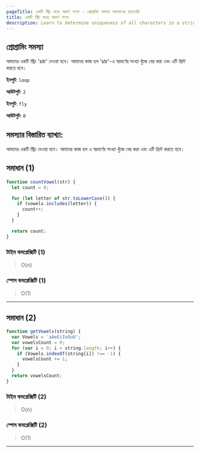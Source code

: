 ```yaml
---
pageTitle: একটি স্ট্রিং মধ্যে স্বরবর্ণ গণনা - প্রোগ্রামিং সমস্যা সমাধানের হাতেখড়ি
title: একটি স্ট্রিং মধ্যে স্বরবর্ণ গণনা
description: Learn to determine uniqueness of all characters in a string.
---
```


## প্রোগ্রামিং সমস্যা

আমদের একটি স্ট্রিং 'str' দেওয়া হবে। আমদের কাজ হল 'str'-এ স্বরবর্ণের সংখ্যা খুঁজে বের করা এবং এটি প্রিন্ট করতে হবে।

**ইনপুট**: `loop`

**আউটপুট**: `2`

**ইনপুট**: `fly`

**আউটপুট**: `0`

## সমস্যার বিস্তারিত ব্যাখ্যা:

আমদের একটি স্ট্রিং দেওয়া হবে। আমদের কাজ হল এ স্বরবর্ণের সংখ্যা খুঁজে বের করা এবং এটি প্রিন্ট করতে হবে।

## সমাধান (1)

```js
function countVowel(str) {
  let count = 0;

  for (let letter of str.toLowerCase()) {
    if (vowels.includes(letter)) {
      count++;
    }
  }

  return count;
}
```

### টাইম কমপ্লেক্সিটি (1)

> O(n)

### স্পেস কমপ্লেক্সিটি (1)

> O(1)

---

## সমাধান (2)

```js
function getVowels(string) {
  var Vowels = 'aAeEiIoOuU';
  var vowelsCount = 0;
  for (var i = 0; i < string.length; i++) {
    if (Vowels.indexOf(string[i]) !== -1) {
      vowelsCount += 1;
    }
  }
  return vowelsCount;
}
```

### টাইম কমপ্লেক্সিটি (2)

> O(n)

### স্পেস কমপ্লেক্সিটি (2)

> O(1)

---
